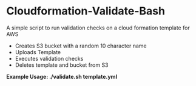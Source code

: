 # Cloudformation-Validate-Bash
A simple script to run validation checks on a cloud formation template for AWS

- Creates S3 bucket with a random 10 character name
- Uploads Template
- Executes validation checks
- Deletes template and bucket from S3

**Example Usage: ./validate.sh template.yml**
